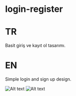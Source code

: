 # login-register

# TR
Basit giriş ve kayıt ol tasarımı.

# EN
Simple login and sign up design.

![Alt text](/img1.png)
![Alt text](/img2.png)